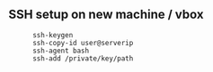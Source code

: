 ## SSH setup on new machine / vbox  


          ssh-keygen  
          ssh-copy-id user@serverip
          ssh-agent bash
          ssh-add /private/key/path


  
